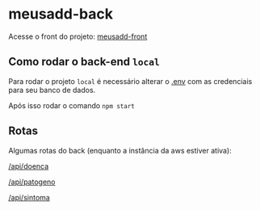 # meusadd-back

Acesse o front do projeto: [meusadd-front](https://github.com/peudias/bd-lpr)

## Como rodar o back-end `local`

Para rodar o projeto `local` é necessário alterar o [.env](https://github.com/peudias/meusadd-back/blob/main/.env) com as credenciais para seu banco de dados.

Após isso rodar o comando `npm start`

## Rotas

Algumas rotas do back (enquanto a instância da aws estiver ativa):

[/api/doenca](https://meusadd-back.vercel.app/api/doenca)

[/api/patogeno](https://meusadd-back.vercel.app/api/patogeno)

[/api/sintoma](https://meusadd-back.vercel.app/api/sintoma)
